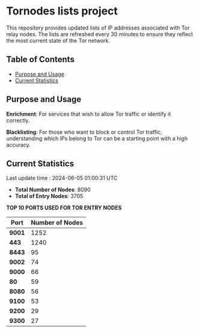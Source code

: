 # Tornodes lists project

This repository provides updated lists of IP addresses associated with Tor relay nodes. The lists are refreshed every 30 minutes to ensure they reflect the most current state of the Tor network.

## Table of Contents

- [Purpose and Usage](#purpose-and-usage)
- [Current Statistics](#current-statistics)


## Purpose and Usage

**Enrichment**: For services that wish to allow Tor traffic or identify it correctly.

**Blacklisting**: For those who want to block or control Tor traffic, understanding which IPs belong to Tor can be a starting point with a high accuracy.

## Current Statistics

Last update time : 2024-06-05 01:00:31 UTC

- **Total Number of Nodes**: 8090
- **Total of Entry Nodes**: 3705

**TOP 10 PORTS USED FOR TOR ENTRY NODES**

| **Port** | **Number of Nodes** |
|------|-----------------|
| **9001**   | 1252  |
| **443**   | 1240  |
| **8443**   | 95  |
| **9002**   | 74  |
| **9000**   | 66  |
| **80**   | 59  |
| **8080**   | 56  |
| **9100**   | 53  |
| **9200**   | 29  |
| **9300**   | 27  |

